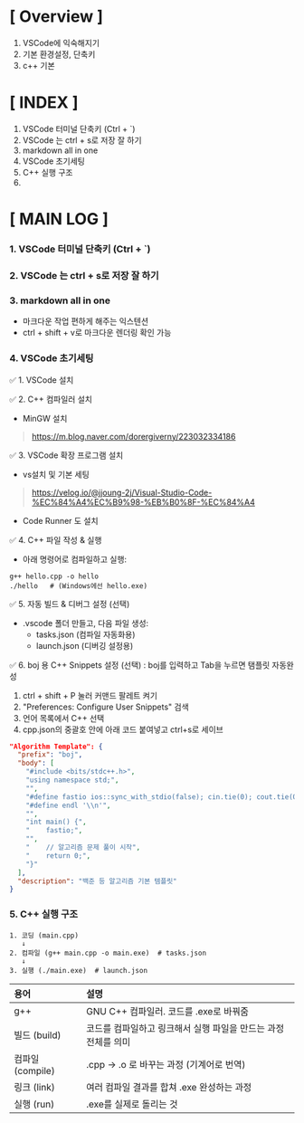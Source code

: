 # [ Overview ]
1. VSCode에 익숙해지기
2. 기본 환경설정, 단축키
3. c++ 기본
   
# [ INDEX ]
1. VSCode 터미널 단축키 (Ctrl + `)
2. VSCode 는 ctrl + s로 저장 잘 하기
3. markdown all in one
4. VSCode 초기세팅
5. C++ 실행 구조
6. 
# [ MAIN LOG ]
### 1. VSCode 터미널 단축키 (Ctrl + `)

### 2. VSCode 는 ctrl + s로 저장 잘 하기

### 3. markdown all in one
+ 마크다운 작업 편하게 해주는 익스텐션
+ ctrl + shift + v로 마크다운 렌더링 확인 가능

### 4. VSCode 초기세팅
✅ 1. VSCode 설치

✅ 2. C++ 컴파일러 설치
+ MinGW 설치
> https://m.blog.naver.com/dorergiverny/223032334186

✅ 3. VSCode 확장 프로그램 설치
+ vs설치 및 기본 세팅
> https://velog.io/@jjoung-2j/Visual-Studio-Code-%EC%84%A4%EC%B9%98-%EB%B0%8F-%EC%84%A4
+ Code Runner 도 설치

✅ 4. C++ 파일 작성 & 실행
+ 아래 명령어로 컴파일하고 실행:
```
g++ hello.cpp -o hello
./hello   # (Windows에선 hello.exe)
```

✅ 5. 자동 빌드 & 디버그 설정 (선택)

+ .vscode 폴더 만들고, 다음 파일 생성:
  + tasks.json (컴파일 자동화용)
  + launch.json (디버깅 설정용)

✅ 6. boj 용 C++ Snippets 설정 (선택) : boj를 입력하고 Tab을 누르면 탬플릿 자동완성

1. ctrl + shift + P 눌러 커맨드 팔레트 켜기
2. "Preferences: Configure User Snippets" 검색
3. 언어 목록에서 C++ 선택
4. cpp.json의 중괄호 안에 아래 코드 붙여넣고 ctrl+s로 세이브
```json
"Algorithm Template": {
  "prefix": "boj",
  "body": [
    "#include <bits/stdc++.h>",
    "using namespace std;",
    "",
    "#define fastio ios::sync_with_stdio(false); cin.tie(0); cout.tie(0);",
    "#define endl '\\n'",
    "",
    "int main() {",
    "    fastio;",
    "",
    "    // 알고리즘 문제 풀이 시작",
    "    return 0;",
    "}"
  ],
  "description": "백준 등 알고리즘 기본 템플릿"
}
```


### 5. C++ 실행 구조
```
1. 코딩 (main.cpp)
   ↓
2. 컴파일 (g++ main.cpp -o main.exe)  # tasks.json
   ↓
3. 실행 (./main.exe)  # launch.json
```
| 용어             | 설명                                                           |
| :--------------- | :------------------------------------------------------------- |
| g++              | GNU C++ 컴파일러. 코드를 .exe로 바꿔줌                         |
| 빌드 (build)     | 코드를 컴파일하고 링크해서 실행 파일을 만드는 과정 전체를 의미 |
| 컴파일 (compile) | .cpp → .o 로 바꾸는 과정 (기계어로 번역)                       |
| 링크 (link)      | 여러 컴파일 결과를 합쳐 .exe 완성하는 과정                     |
| 실행 (run)       | .exe를 실제로 돌리는 것                                        |

